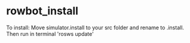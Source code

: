 # rowbot_install
To install: Move simulator.install to your src folder and rename to .install. Then run in terminal 'rosws update'
